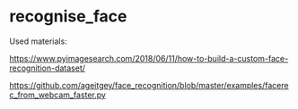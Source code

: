 # recognise_face

Used materials:

https://www.pyimagesearch.com/2018/06/11/how-to-build-a-custom-face-recognition-dataset/

https://github.com/ageitgey/face_recognition/blob/master/examples/facerec_from_webcam_faster.py
